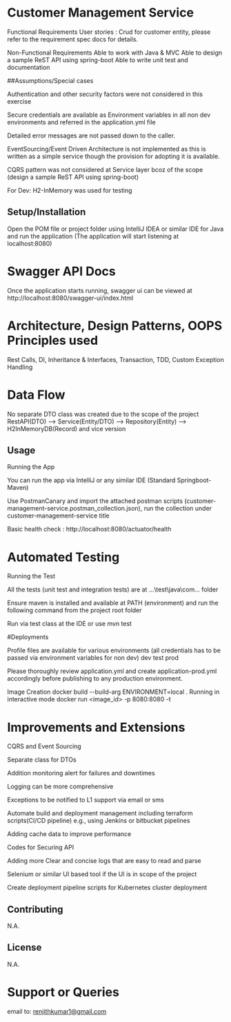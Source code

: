 # Customer Management Service

Functional Requirements
User stories : Crud for customer entity, please refer to the requirement spec docs for details.

Non-Functional Requirements
Able to work with Java & MVC
Able to design a sample ReST API using spring-boot
Able to write unit test and documentation

##Assumptions/Special cases

Authentication and other security factors were not considered in this exercise

Secure credentials are available as Environment variables in all non dev environments and referred in the application.yml file

Detailed error messages are not passed down to the caller.

EventSourcing/Event Driven Architecture is not implemented as this is written as a simple service though the provision for adopting it is available.

CQRS pattern was not considered at Service layer bcoz of the scope (design a sample ReST API using spring-boot)

For Dev: H2-InMemory was used for testing

## Setup/Installation

Open the POM file or project folder using IntelliJ IDEA or similar IDE for Java and run the application (The application will start listening at localhost:8080)

# Swagger API Docs

Once the application starts running, swagger ui can be viewed at http://localhost:8080/swagger-ui/index.html

# Architecture, Design Patterns, OOPS Principles used

Rest Calls, DI, Inheritance & Interfaces, Transaction, TDD, Custom Exception Handling 

# Data Flow

No separate DTO class was created due to the scope of the project
RestAPI(DTO) --> Service(Entity/DTO) --> Repository(Entity) --> H2InMemoryDB(Record) and vice version

## Usage

Running the App

You can run the app via IntelliJ or any similar IDE (Standard Springboot-Maven)

Use PostmanCanary and import the attached postman scripts (customer-management-service.postman_collection.json), run the collection under customer-management-service title

Basic health check : http://localhost:8080/actuator/health

# Automated Testing

Running the Test

All the tests (unit test and integration tests) are at ...\test\java\com\... folder

Ensure maven is installed and available at PATH (environment) and run the following command from the project root folder

Run via test class at the IDE or use mvn test

#Deployments

Profile files are available for various environments (all credentials has to be passed via environment variables for non dev)
dev test prod

Please thoroughly review application.yml and create application-prod.yml accordingly before publishing to any production environment.

Image Creation
docker build --build-arg ENVIRONMENT=local .
Running in interactive mode
docker run <image_id> -p 8080:8080 -t

# Improvements and Extensions

CQRS and Event Sourcing

Separate class for DTOs

Addition monitoring alert for failures and downtimes

Logging can be more comprehensive

Exceptions to be notified to L1 support via email or sms

Automate build and deployment management including terraform scripts(CI/CD pipeline) e.g., using Jenkins or bitbucket pipelines

Adding cache data to improve performance

Codes for Securing API

Adding more Clear and concise logs that are easy to read and parse

Selenium or similar UI based tool if the UI is in scope of the project

Create deployment pipeline scripts for Kubernetes cluster deployment

## Contributing

N.A.

## License

N.A.

# Support or Queries

email to: renjithkumar1@gmail.com
